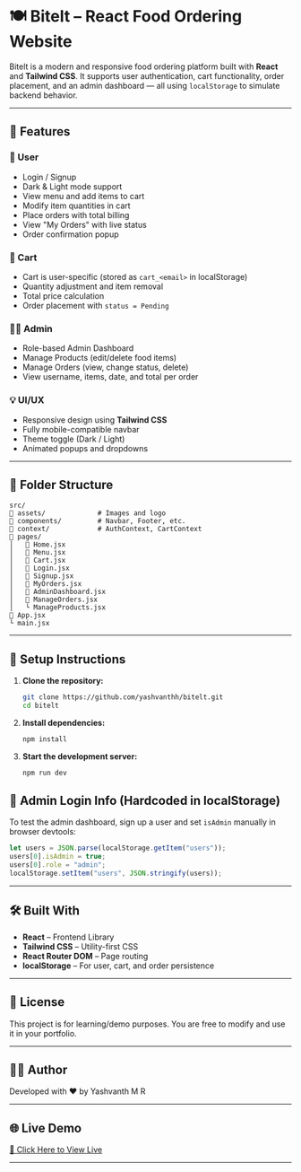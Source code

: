 # 🍽️ Bitelt – React Food Ordering Website

Bitelt is a modern and responsive food ordering platform built with **React** and **Tailwind CSS**. It supports user authentication, cart functionality, order placement, and an admin dashboard — all using `localStorage` to simulate backend behavior.

---

## 🌟 Features

### 👤 User

* Login / Signup
* Dark & Light mode support
* View menu and add items to cart
* Modify item quantities in cart
* Place orders with total billing
* View "My Orders" with live status
* Order confirmation popup

### 🛒 Cart

* Cart is user-specific (stored as `cart_<email>` in localStorage)
* Quantity adjustment and item removal
* Total price calculation
* Order placement with `status = Pending`

### 🧑‍🏫 Admin

* Role-based Admin Dashboard
* Manage Products (edit/delete food items)
* Manage Orders (view, change status, delete)
* View username, items, date, and total per order

### 💡 UI/UX

* Responsive design using **Tailwind CSS**
* Fully mobile-compatible navbar
* Theme toggle (Dark / Light)
* Animated popups and dropdowns

---

## 📁 Folder Structure

```
src/
🔹 assets/             # Images and logo
🔹 components/         # Navbar, Footer, etc.
🔹 context/            # AuthContext, CartContext
🔹 pages/
│   🔹 Home.jsx
│   🔹 Menu.jsx
│   🔹 Cart.jsx
│   🔹 Login.jsx
│   🔹 Signup.jsx
│   🔹 MyOrders.jsx
│   🔹 AdminDashboard.jsx
│   🔹 ManageOrders.jsx
│   └️ ManageProducts.jsx
🔹 App.jsx
└️ main.jsx
```

---

## 🔧 Setup Instructions

1. **Clone the repository:**

   ```bash
   git clone https://github.com/yashvanthh/bitelt.git
   cd bitelt
   ```

2. **Install dependencies:**

   ```bash
   npm install
   ```

3. **Start the development server:**

   ```bash
   npm run dev
   ```


## 🦚 Admin Login Info (Hardcoded in localStorage)

To test the admin dashboard, sign up a user and set `isAdmin` manually in browser devtools:

```js
let users = JSON.parse(localStorage.getItem("users"));
users[0].isAdmin = true;
users[0].role = "admin";
localStorage.setItem("users", JSON.stringify(users));
```

---

## 🛠️ Built With

* **React** – Frontend Library
* **Tailwind CSS** – Utility-first CSS
* **React Router DOM** – Page routing
* **localStorage** – For user, cart, and order persistence

---

## 📜 License

This project is for learning/demo purposes. You are free to modify and use it in your portfolio.

---

## 👨‍💼 Author

Developed with ❤️ by Yashvanth M R

---

## 🌐 Live Demo

[🔗 Click Here to View Live](https://biteit-c0530.web.app)

---

